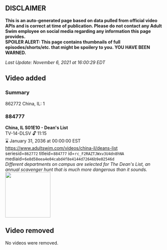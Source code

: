 ## DISCLAIMER
**This is an auto-generated page based on data pulled from official video APIs and is correct at time of publication. Please do not contact any Adult Swim employee on social media regarding any information this page provides.**  
**SPOILER ALERT: This page contains thumbnails of full episodes/shorts/etc. that might be spoilery to you. YOU HAVE BEEN WARNED.**  

_Last Update: November 6, 2021 at 16:00:29 EDT_
## Video added
### Summary
862772 China, IL: 1  
### 884777
**China, IL S01E10 - Dean's List**  
TV-14-DLSV 🔓 11:15  
⌛ January 31, 2036 at 00:00:00 EST  
https://www.adultswim.com/videos/china-il/deans-list  
seriesid=`862772` titleid=`884777` id=`rc_F2RAZTJWxv3U4dn8hNA` mediaid=`6e8d58eea4e04cabd4f8e4144d72646b9e02546d`  
_Different departments on campus are selected for The Dean's List, an annual scavenger hunt that is much more dangerous than it sounds._  
<a href="https://media.cdn.adultswim.com/uploads/20200302/thumbnails/2_20321640583-chinail_110_bim.jpg"><img src="https://media.cdn.adultswim.com/uploads/20200302/thumbnails/2_20321640583-chinail_110_bim.jpg" height="144px" /></a>
## Video removed
No videos were removed.  
